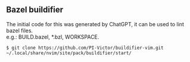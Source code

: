 Bazel buildifier
---

The initial code for this was generated by ChatGPT, it can be used to lint bazel files.  
e.g.: BUILD.bazel, \*.bzl, WORKSPACE.

```shell
$ git clone https://github.com/PI-Victor/buildifier-vim.git ~/.local/share/nvim/site/pack/buildifier/start/
```
